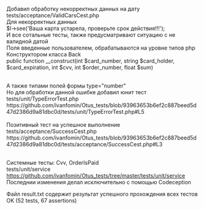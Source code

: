 Добавил обработку некорректных данных на дату<br>
tests/acceptance/ValidCarsCest.php<br>
Для некорректных данных  
        $I->see('Ваша карта устарела, проверьте срок действия!!!');
<br>И все сотальные тесты, также предусматривают ситуацию с не валидной датой
<br>
Поля введенные пользователем, обрабатываются на уровне типов php<br>
Конструктором класса Back
<br>
     public function __construct(int $card_number, string $card_holder, $card_expiration, int $cvv, int $order_number, float $sum)

<br>
А также типами полей формы  type="number" <br>
Но для обработки данной ошибке добавил юнит тест
<br>
tests/unit/TypeErrorTest.php<br>
https://github.com/ivanfomin/Otus_tests/blob/93963653b6ef2c887beed5d47d2386d9a81dbc0d/tests/unit/TypeErrorTest.php#L5
<br>
<br>
Позитивный тест на успешное выполнение <br>
tests/acceptance/SuccessCest.php<br>
https://github.com/ivanfomin/Otus_tests/blob/93963653b6ef2c887beed5d47d2386d9a81dbc0d/tests/acceptance/SuccessCest.php#L3
<br>
<br>

Системные тесты: Cvv, OrderIsPaid<br>
 tests/unit/service
 <br>
 https://github.com/ivanfomin/Otus_tests/tree/master/tests/unit/service
 <br>
 Последнии изменения делал исключительно с помощью Codeception


Файл result.txt содержит результат успешного прохождения всех тестов<br>
OK (52 tests, 67 assertions)

